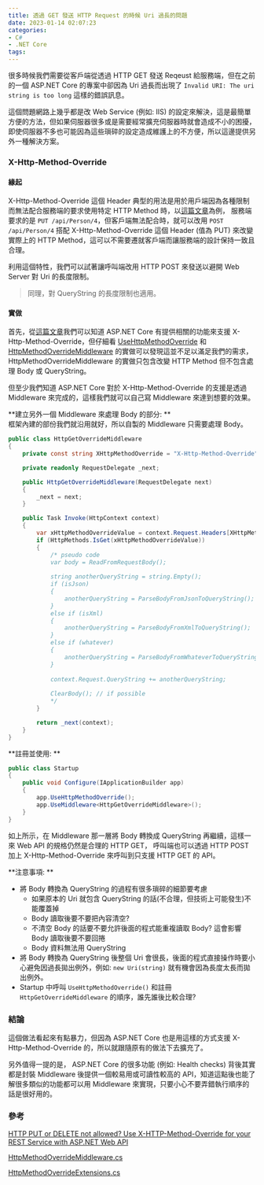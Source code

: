 ```yaml
---
title: 透過 GET 發送 HTTP Request 的時候 Uri 過長的問題
date: 2023-01-14 02:07:23
categories:
- C#
- .NET Core
tags:
---
```


很多時候我們需要從客戶端從透過 HTTP GET 發送 Reqeust 給服務端，但在之前的一個 ASP.NET Core 的專案中卻因為 Uri 過長而出現了 `Invalid URI: The uri string is too long` 這樣的錯誤訊息。  

這個問題網路上幾乎都是改 Web Service (例如: IIS) 的設定來解決，這是最簡單方便的方法，但如果伺服器很多或是需要經常擴充伺服器時就會造成不小的困擾，即使伺服器不多也可能因為這些瑣碎的設定造成維護上的不方便，所以這邊提供另外一種解決方案。

<!--more-->

### X-Http-Method-Override
#### 緣起
X-Http-Method-Override 這個 Header 典型的用法是用於用戶端因為各種限制而無法配合服務端的要求使用特定 HTTP Method 時，以[這篇文章](https://www.hanselman.com/blog/http-put-or-delete-not-allowed-use-xhttpmethodoverride-for-your-rest-service-with-aspnet-web-api)為例， 服務端要求的是 `PUT /api/Person/4`，但客戶端無法配合時，就可以改用 `POST /api/Person/4` 搭配 X-Http-Method-Override 這個 Header (值為 PUT) 來改變實際上的 HTTP Method，這可以不需要遷就客戶端而讓服務端的設計保持一致且合理。  

利用這個特性，我們可以試著讓呼叫端改用 HTTP POST 來發送以避開 Web Server 對 Uri 的長度限制。

> 同理，對 QueryString 的長度限制也適用。

#### 實做
首先，從[這篇文章](https://vnextcoder.wordpress.com/2018/06/05/how-to-allow-http-method-override-dotnet-core/)我們可以知道 ASP.NET Core 有提供相關的功能來支援 X-Http-Method-Override，但仔細看 [UseHttpMethodOverride](https://github.com/dotnet/aspnetcore/blob/main/src/Middleware/HttpOverrides/src/HttpMethodOverrideExtensions.cs#L20) 和 [HttpMethodOverrideMiddleware](https://github.com/dotnet/aspnetcore/blob/main/src/Middleware/HttpOverrides/src/HttpMethodOverrideMiddleware.cs#L13) 的實做可以發現這並不足以滿足我們的需求，HttpMethodOverrideMiddleware 的實做只包含改變 HTTP Method 但不包含處理 Body 或 QueryString。

但至少我們知道 ASP.NET Core 對於 X-Http-Method-Override 的支援是透過 Middleware 來完成的，這樣我們就可以自己寫 Middleware 來達到想要的效果。

**建立另外一個 Middleware 來處理 Body 的部分: **  
框架內建的部份我們就沿用就好，所以自製的 Middleware 只需要處理 Body。
``` csharp
public class HttpGetOverrideMiddleware
{
    private const string XHttpMethodOverride = "X-Http-Method-Override";

    private readonly RequestDelegate _next;

    public HttpGetOverrideMiddleware(RequestDelegate next)
    {
        _next = next;
    }

    public Task Invoke(HttpContext context)
    {
        var xHttpMethodOverrideValue = context.Request.Headers[XHttpMethodOverride];
        if (HttpMethods.IsGet(xHttpMethodOverrideValue))
        {
            /* pseudo code
            var body = ReadFromRequestBody();
            
            string anotherQueryString = string.Empty();
            if (isJson)
            {
                anotherQueryString = ParseBodyFromJsonToQueryString();
            }
            else if (isXml)
            {
                anotherQueryString = ParseBodyFromXmlToQueryString();
            }
            else if (whatever)
            {
                anotherQueryString = ParseBodyFromWhateverToQueryString();
            }
            
            context.Request.QueryString += anotherQueryString;
            
            ClearBody(); // if possible
            */
        }

        return _next(context);
    }
}
```

**註冊並使用: **  
``` csharp
public class Startup
{        
    public void Configure(IApplicationBuilder app)
    {
        app.UseHttpMethodOverride();
        app.UseMiddleware<HttpGetOverrideMiddleware>();
    }
}
```

如上所示，在 Middleware 那一層將 Body 轉換成 QueryString 再繼續，這樣一來 Web API 的規格仍然是合理的 HTTP GET， 呼叫端也可以透過 HTTP POST 加上 X-Http-Method-Override 來呼叫到只支援 HTTP GET 的 API。

**注意事項: **  
+ 將 Body 轉換為 QueryString 的過程有很多瑣碎的細節要考慮
    - 如果原本的 Uri 就包含 QueryString 的話(不合理，但技術上可能發生)不能覆蓋掉
    - Body 讀取後要不要把內容清空?
    - 不清空 Body 的話要不要允許後面的程式能重複讀取 Body? 這會影響 Body 讀取後要不要回捲
    - Body 資料無法用 QueryString
+ 將 Body 轉換為 QueryString 後整個 Uri 會很長，後面的程式直接操作時要小心避免因過長拋出例外，例如:
`new Uri(string)` 就有機會因為長度太長而拋出例外。
+ Startup 中呼叫 `UseHttpMethodOverride()` 和註冊 `HttpGetOverrideMiddleware` 的順序，誰先誰後比較合理?

### 結論
這個做法看起來有點暴力，但因為 ASP.NET Core 也是用這樣的方式支援 X-Http-Method-Override 的，所以就跟隨原有的做法下去擴充了。  

另外值得一提的是， ASP.NET Core 的很多功能 (例如: Health checks) 背後其實都是封裝 Middleware 後提供一個較易用或可讀性較高的 API，知道這點後也能了解很多類似的功能都可以用 Middleware 來實現，只要小心不要弄錯執行順序的話是很好用的。

### 參考
[HTTP PUT or DELETE not allowed? Use X-HTTP-Method-Override for your REST Service with ASP.NET Web API](https://www.hanselman.com/blog/http-put-or-delete-not-allowed-use-xhttpmethodoverride-for-your-rest-service-with-aspnet-web-api)  

[HttpMethodOverrideMiddleware.cs](https://github.com/dotnet/aspnetcore/blob/main/src/Middleware/HttpOverrides/src/HttpMethodOverrideMiddleware.cs#L13)  

[HttpMethodOverrideExtensions.cs](https://github.com/dotnet/aspnetcore/blob/main/src/Middleware/HttpOverrides/src/HttpMethodOverrideExtensions.cs#L20)